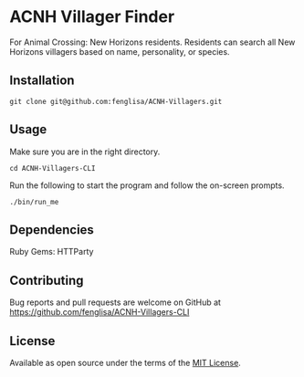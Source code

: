 # ACNH Villager Finder

For Animal Crossing: New Horizons residents. Residents can search all New Horizons villagers based on name, personality, or species.

## Installation

```
git clone git@github.com:fenglisa/ACNH-Villagers.git   

```

## Usage

Make sure you are in the right directory.
```
cd ACNH-Villagers-CLI
```
Run the following to start the program and follow the on-screen prompts.
```
./bin/run_me
```

## Dependencies

Ruby Gems:
HTTParty

## Contributing

Bug reports and pull requests are welcome on GitHub at https://github.com/fenglisa/ACNH-Villagers-CLI

## License

Available as open source under the terms of the [MIT License](http://opensource.org/licenses/MIT).
